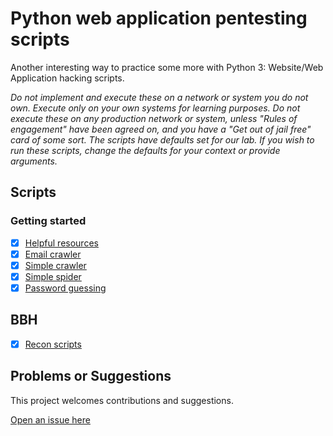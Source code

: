 # Python web application pentesting scripts

Another interesting way to practice some more with Python 3: Website/Web Application hacking scripts.

_Do not implement and execute these on a network or system you do not own. Execute only on your own systems for learning purposes. Do not execute these on any production network or system, unless "Rules of engagement" have been agreed on, and you have a "Get out of jail free" card of some sort. The scripts have defaults set for our lab. If you wish to run these scripts, change the defaults for your context or provide arguments._

## Scripts

### Getting started

- [x] [Helpful resources](helpful_resources)
- [x] [Email crawler](email-crawler)
- [x] [Simple crawler](crawler)
- [x] [Simple spider](spider)
- [x] [Password guessing](password_guessing)

## BBH

- [x] [Recon scripts](recon)

## Problems or Suggestions

This project welcomes contributions and suggestions. 

[Open an issue here](https://github.com/tymyrddin/scripts-webapp/issues)
